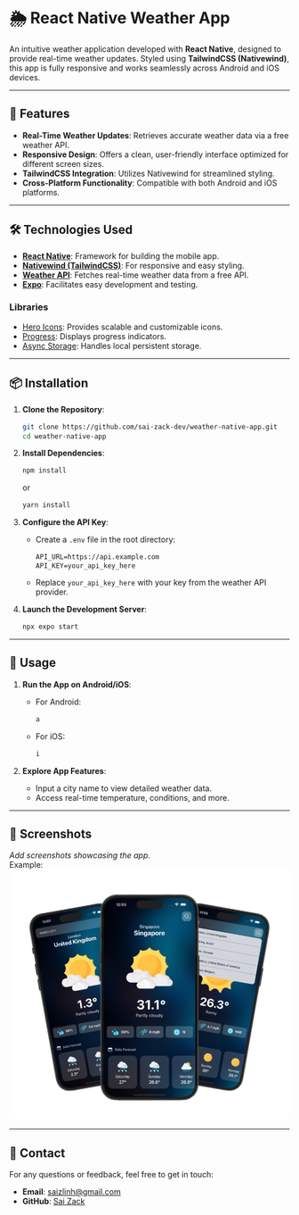
# 🌦 React Native Weather App

An intuitive weather application developed with **React Native**, designed to provide real-time weather updates. Styled using **TailwindCSS (Nativewind)**, this app is fully responsive and works seamlessly across Android and iOS devices.

----------

## 🚀 Features

-   **Real-Time Weather Updates**: Retrieves accurate weather data via a free weather API.
-   **Responsive Design**: Offers a clean, user-friendly interface optimized for different screen sizes.
-   **TailwindCSS Integration**: Utilizes Nativewind for streamlined styling.
-   **Cross-Platform Functionality**: Compatible with both Android and iOS platforms.

----------

## 🛠️ Technologies Used

-   [**React Native**](https://reactnative.dev/docs/environment-setup): Framework for building the mobile app.
-   [**Nativewind (TailwindCSS)**](https://www.nativewind.dev/getting-started/react-native): For responsive and easy styling.
-   [**Weather API**](https://www.weatherapi.com/docs/): Fetches real-time weather data from a free API.
-   [**Expo**](https://docs.expo.dev/versions/latest/config/babel/): Facilitates easy development and testing.

### Libraries

-   [Hero Icons](https://www.npmjs.com/package/react-native-heroicons): Provides scalable and customizable icons.
-   [Progress](https://www.npmjs.com/package/react-native-progress): Displays progress indicators.
-   [Async Storage](https://www.npmjs.com/package/@react-native-async-storage/async-storage): Handles local persistent storage.

----------

## 📦 Installation

1.  **Clone the Repository**:
    
    ```bash
    git clone https://github.com/sai-zack-dev/weather-native-app.git
    cd weather-native-app
    
    ```
    
2.  **Install Dependencies**:
    
    ```bash
    npm install
    
    ```
    
    or
    
    ```bash
    yarn install
    
    ```
    
3.  **Configure the API Key**:
    
    -   Create a `.env` file in the root directory:
        
        ```plaintext
        API_URL=https://api.example.com
        API_KEY=your_api_key_here
        
        ```
        
    -   Replace `your_api_key_here` with your key from the weather API provider.
4.  **Launch the Development Server**:
    
    ```bash
    npx expo start
    ```
    

----------

## 📱 Usage

1.  **Run the App on Android/iOS**:
    
    -   For Android:
        
        ```bash
        a
        ```
        
    -   For iOS:
        
        ```bash
        i
        ```
        
2.  **Explore App Features**:
    
    -   Input a city name to view detailed weather data.
    -   Access real-time temperature, conditions, and more.

----------

## 🌈 Screenshots

_Add screenshots showcasing the app._  
Example:  
![Weather App](./assets/img/weather-app.png)

----------

## 📧 Contact

For any questions or feedback, feel free to get in touch:

-   **Email**: [saizlinh@gmail.com](mailto:saizlinh@gmail.com)
-   **GitHub**: [Sai Zack](https://github.com/sai-zack-dev)